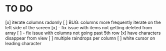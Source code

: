 # TO DO

[x] iterate columns radomly
[ ] BUG: columns more frequently iterate on the left side of the screen
  [x] - fix issue with items not getting deleted from array
  [ ] - fix issue with columns not going past 5th row
[x] have characters disappear from view
[ ] multiple raindrops per column
[ ] white cursor on leading character
